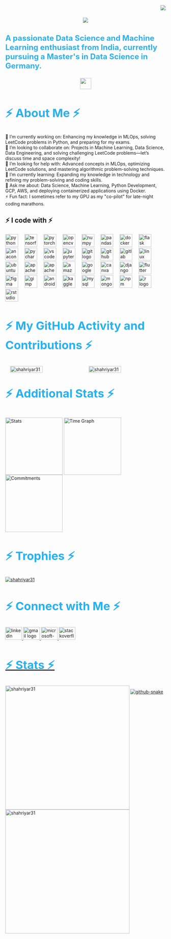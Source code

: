 <img align="right" src="https://visitor-badge.laobi.icu/badge?page_id=shahriyar31.shahriyar31" />

<h1 align="center">
    <img src="https://readme-typing-svg.demolab.com?font=Roboto+Slab&color=%232AB0EE&size=45&center=true&vCenter=true&width=500&duration=3000&pause=1000&lines=Hi+There!+👋;+I'm+Farhan+Shahriyar!;" />
</h1>

<h3 align="left" style="font-size: 24px; color: #2AB0EE;">A passionate Data Science and Machine Learning enthusiast from India, currently pursuing a Master's in Data Science in Germany.</h3>

<p align="center">
  <img src="https://readme-typing-svg.demolab.com?font=Roboto+Slab&color=%232AB0EE&size=35&center=true&vCenter=true&width=450&duration=3000&pause=1000&lines=Data+Science;Data+Engineer;Machine+Learning+Explorer" width="auto" height="35"/>
</p>

<h2 align="left" style="font-size: 36px; color: #2AB0EE;">⚡ About Me ⚡</h2>
<p align="left" style="max-width: 800px; margin: auto;">
🔭 I’m currently working on: Enhancing my knowledge in MLOps, solving LeetCode problems in Python, and preparing for my exams.<br>👯 I’m looking to collaborate on: Projects in Machine Learning, Data Science, Data Engineering, and solving challenging LeetCode problems—let’s discuss time and space complexity!<br>🤝 I’m looking for help with: Advanced concepts in MLOps, optimizing LeetCode solutions, and mastering algorithmic problem-solving techniques.<br>🌱 I’m currently learning: Expanding my knowledge in technology and refining my problem-solving and coding skills.<br>💬 Ask me about: Data Science, Machine Learning, Python Development, GCP, AWS, and deploying containerized applications using Docker.<br>⚡ Fun fact:  I sometimes refer to my GPU as my "co-pilot" for late-night coding marathons.<br>
</p>

<h2 align="left">⚡ I code with ⚡</h2>

###

<div align="left">
  <img src="https://cdn.jsdelivr.net/gh/devicons/devicon/icons/python/python-original.svg" height="40" alt="python logo"  />
  <img width="12" />
  <img src="https://cdn.jsdelivr.net/gh/devicons/devicon/icons/tensorflow/tensorflow-original.svg" height="40" alt="tensorflow logo"  />
  <img width="12" />
  <img src="https://cdn.jsdelivr.net/gh/devicons/devicon/icons/pytorch/pytorch-original.svg" height="40" alt="pytorch logo"  />
  <img width="12" />
  <img src="https://cdn.jsdelivr.net/gh/devicons/devicon/icons/opencv/opencv-original.svg" height="40" alt="opencv logo"  />
  <img width="12" />
  <img src="https://cdn.jsdelivr.net/gh/devicons/devicon/icons/numpy/numpy-original.svg" height="40" alt="numpy logo"  />
  <img width="12" />
  <img src="https://cdn.jsdelivr.net/gh/devicons/devicon/icons/pandas/pandas-original.svg" height="40" alt="pandas logo"  />
  <img width="12" />
  <img src="https://cdn.jsdelivr.net/gh/devicons/devicon/icons/docker/docker-original.svg" height="40" alt="docker logo"  />
  <img width="12" />
  <img src="https://cdn.jsdelivr.net/gh/devicons/devicon/icons/flask/flask-original.svg" height="40" alt="flask logo"  />
  <img width="12" />
  <img src="https://cdn.jsdelivr.net/gh/devicons/devicon/icons/anaconda/anaconda-original.svg" height="40" alt="anaconda logo"  />
  <img width="12" />
  <img src="https://cdn.jsdelivr.net/gh/devicons/devicon/icons/pycharm/pycharm-original.svg" height="40" alt="pycharm logo"  />
  <img width="12" />
  <img src="https://cdn.jsdelivr.net/gh/devicons/devicon/icons/vscode/vscode-original.svg" height="40" alt="vscode logo"  />
  <img width="12" />
  <img src="https://cdn.jsdelivr.net/gh/devicons/devicon/icons/jupyter/jupyter-original.svg" height="40" alt="jupyter logo"  />
  <img width="12" />
  <img src="https://cdn.jsdelivr.net/gh/devicons/devicon/icons/git/git-original.svg" height="40" alt="git logo"  />
  <img width="12" />
  <img src="https://cdn.jsdelivr.net/gh/devicons/devicon/icons/github/github-original.svg" height="40" alt="github logo"  />
  <img width="12" />
  <img src="https://cdn.jsdelivr.net/gh/devicons/devicon/icons/gitlab/gitlab-original.svg" height="40" alt="gitlab logo"  />
  <img width="12" />
  <img src="https://cdn.jsdelivr.net/gh/devicons/devicon/icons/linux/linux-original.svg" height="40" alt="linux logo"  />
  <img width="12" />
  <img src="https://cdn.jsdelivr.net/gh/devicons/devicon/icons/ubuntu/ubuntu-plain.svg" height="40" alt="ubuntu logo"  />
  <img width="12" />
  <img src="https://cdn.jsdelivr.net/gh/devicons/devicon/icons/apache/apache-original.svg" height="40" alt="apache logo"  />
  <img width="12" />
  <img src="https://cdn.jsdelivr.net/gh/devicons/devicon/icons/apachekafka/apachekafka-original.svg" height="40" alt="apachekafka logo"  />
  <img width="12" />
  <img src="https://cdn.jsdelivr.net/gh/devicons/devicon/icons/amazonwebservices/amazonwebservices-line-wordmark.svg" height="40" alt="amazonwebservices logo"  />
  <img width="12" />
  <img src="https://cdn.jsdelivr.net/gh/devicons/devicon/icons/googlecloud/googlecloud-original.svg" height="40" alt="googlecloud logo"  />
  <img width="12" />
  <img src="https://cdn.jsdelivr.net/gh/devicons/devicon/icons/canva/canva-original.svg" height="40" alt="canva logo"  />
  <img width="12" />
  <img src="https://cdn.jsdelivr.net/gh/devicons/devicon/icons/django/django-plain.svg" height="40" alt="django logo"  />
  <img width="12" />
  <img src="https://cdn.jsdelivr.net/gh/devicons/devicon/icons/flutter/flutter-original.svg" height="40" alt="flutter logo"  />
  <img width="12" />
  <img src="https://cdn.jsdelivr.net/gh/devicons/devicon/icons/figma/figma-original.svg" height="40" alt="figma logo"  />
  <img width="12" />
  <img src="https://cdn.jsdelivr.net/gh/devicons/devicon/icons/gimp/gimp-original.svg" height="40" alt="gimp logo"  />
  <img width="12" />
  <img src="https://cdn.jsdelivr.net/gh/devicons/devicon/icons/androidstudio/androidstudio-original.svg" height="40" alt="androidstudio logo"  />
  <img width="12" />
  <img src="https://cdn.jsdelivr.net/gh/devicons/devicon/icons/kaggle/kaggle-original.svg" height="40" alt="kaggle logo"  />
  <img width="12" />
  <img src="https://cdn.jsdelivr.net/gh/devicons/devicon/icons/mysql/mysql-original.svg" height="40" alt="mysql logo"  />
  <img width="12" />
  <img src="https://cdn.jsdelivr.net/gh/devicons/devicon/icons/mongodb/mongodb-original.svg" height="40" alt="mongodb logo"  />
  <img width="12" />
  <img src="https://cdn.jsdelivr.net/gh/devicons/devicon/icons/npm/npm-original-wordmark.svg" height="40" alt="npm logo"  />
  <img width="12" />
  <img src="https://cdn.jsdelivr.net/gh/devicons/devicon/icons/r/r-original.svg" height="40" alt="r logo"  />
  <img width="12" />
  <img src="https://cdn.jsdelivr.net/gh/devicons/devicon/icons/rstudio/rstudio-original.svg" height="40" alt="rstudio logo"  />
</div>

###

<h2 align="left" style="font-size: 36px; color: #2AB0EE;">⚡ My GitHub Activity and Contributions ⚡</h2>
<p align="left">
  <div style="display: flex; justify-content: center; gap: 20px;">
    <img align="center" src="https://github-readme-stats.vercel.app/api/top-langs?username=shahriyar31&show_icons=true&locale=en&layout=compact&theme=dark" alt="shahriyar31" width="45%" />
    <img align="center" src="https://github-contributor-stats.vercel.app/api?username=Shahriyar31&limit=5&theme=dark&combine_all_yearly_contributions=true" alt="shahriyar31" width="45%" />
  </div>
</p>


<h2 align="left" style="font-size: 36px; color: #2AB0EE; margin-top: 40px;">⚡ Additional Stats ⚡</h2>
<p align="left" style="margin-top: 40px;">
  <img align="center" src="http://github-profile-summary-cards.vercel.app/api/cards/stats?username=shahriyar31&theme=dark" height="180em" alt="Stats"/>
  <img align="center" src="http://github-profile-summary-cards.vercel.app/api/cards/productive-time?username=shahriyar31&theme=dark&utcOffset=5.30" height="180em" alt="Time Graph"/>
  <img align="center" src="http://github-profile-summary-cards.vercel.app/api/cards/profile-details?username=shahriyar31&theme=dark" height="180em" alt="Commitments"/>
</p>

<h2 align="left" style="font-size: 36px; color: #2AB0EE;">⚡ Trophies ⚡</h2>
<p align="left">
  <a href="https://github.com/ryo-ma/github-profile-trophy">
    <img src="https://github-profile-trophy.vercel.app/?username=shahriyar31&theme=darkhub&row=1&column=6" alt="shahriyar31" />
  </a>
</p>

<h2 align="left" style="font-size: 36px; color: #2AB0EE;">⚡ Connect with Me ⚡</h2>
<div align="left">
    <a href="https://www.linkedin.com/in/www.linkedin.com/in/farhanshahriyar" target="_blank">
  <img src="https://raw.githubusercontent.com/maurodesouza/profile-readme-generator/master/src/assets/icons/social/linkedin/default.svg" width="52" height="40" alt="linkedin logo"  />
  <img src="https://raw.githubusercontent.com/maurodesouza/profile-readme-generator/master/src/assets/icons/social/gmail/default.svg" width="52" height="40" alt="gmail logo"  />
  <img src="https://raw.githubusercontent.com/maurodesouza/profile-readme-generator/master/src/assets/icons/social/microsoft-outlook/default.svg" width="52" height="40" alt="microsoft-outlook logo"  />
  <img src="https://raw.githubusercontent.com/maurodesouza/profile-readme-generator/master/src/assets/icons/social/stackoverflow/default.svg" width="52" height="40" alt="stackoverflow logo"  />
</div>

<h2 align="left" style="font-size: 36px; color: #2AB0EE;">⚡ Stats ⚡</h2>
<p align="left" style="margin-bottom: 40px;">
  <!-- Streak Stats -->
  <img align="left" width="390" src="https://github-readme-streak-stats.herokuapp.com/?user=shahriyar31&theme=black-ice&background=242424&ring=2AB0EE&fire=2AB0EE" alt="shahriyar31" />

  <!-- GitHub Stats -->
  <img align="left" width="390" src="https://github-readme-stats.vercel.app/api?username=shahriyar31&show_icons=true&locale=en&theme=radical&bg_color=242424&border_color=2AB0EE" alt="shahriyar31" />
</p>
<picture>
  <source media="(prefers-color-scheme: dark)" srcset="https://raw.githubusercontent.com/tobiasmeyhoefer/tobiasmeyhoefer/output/github-snake-dark.svg" />
  <source media="(prefers-color-scheme: light)" srcset="https://raw.githubusercontent.com/tobiasmeyhoefer/tobiasmeyhoefer/output/github-snake.svg" />
  <img alt="github-snake" src="https://raw.githubusercontent.com/tobiasmeyhoefer/tobiasmeyhoefer/output/github-snake.svg" />
</picture>
